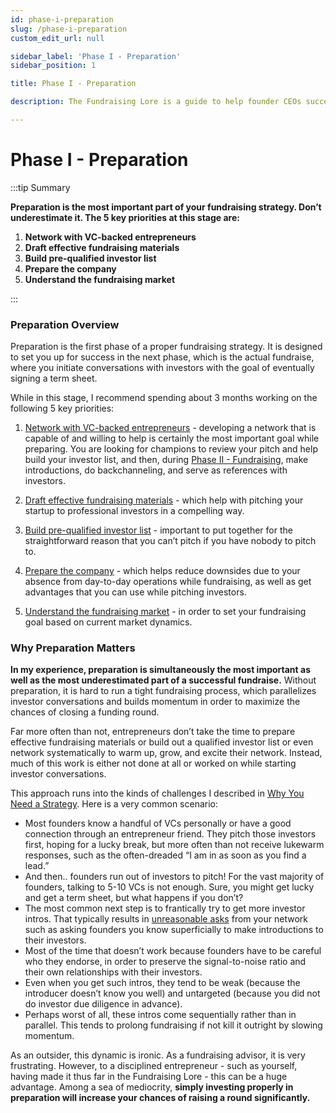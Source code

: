 ```yaml
---
id: phase-i-preparation
slug: /phase-i-preparation
custom_edit_url: null

sidebar_label: 'Phase I - Preparation'
sidebar_position: 1

title: Phase I - Preparation

description: The Fundraising Lore is a guide to help founder CEOs successfully raise early-stage VC financing from Silicon Valley investors.

---
```


# Phase I - Preparation

:::tip Summary

**Preparation is the most important part of your fundraising strategy. Don’t underestimate it. The 5 key priorities at this stage are:**
1. **Network with VC-backed entrepreneurs**
2. **Draft effective fundraising materials**
3. **Build pre-qualified investor list**
4. **Prepare the company**
5. **Understand the fundraising market**

:::

### Preparation Overview

Preparation is the first phase of a proper fundraising strategy. It is designed to set you up for success in the next phase, which is the actual fundraise, where you initiate conversations with investors with the goal of eventually signing a term sheet.

While in this stage, I recommend spending about 3 months working on the following 5 key priorities:

1. [Network with VC-backed entrepreneurs](/phase-i-preparation/network-with-vc-backed-entrepreneurs) - developing a network that is capable of and willing to help is certainly the most important goal while preparing. You are looking for champions to review your pitch and help build your investor list, and then, during [Phase II - Fundraising](/phase-ii-fundraising), make introductions, do backchanneling, and serve as references with investors.

2. [Draft effective fundraising materials](/phase-i-preparation/draft-effective-fundraising-materials) - which help with pitching your startup to professional investors in a compelling way.

3. [Build pre-qualified investor list](/phase-i-preparation/build-pre-qualified-investor-list) - important to put together for the straightforward reason that you can’t pitch if you have nobody to pitch to.

4. [Prepare the company](/phase-i-preparation/prepare-the-company) - which helps reduce downsides due to your absence from day-to-day operations while fundraising, as well as get advantages that you can use while pitching investors.

5. [Understand the fundraising market](/phase-i-preparation/understand-the-fundraising-market) - in order to set your fundraising goal based on current market dynamics.

### Why Preparation Matters

**In my experience, preparation is simultaneously the most important as well as the most underestimated part of a successful fundraise.** Without preparation, it is hard to run a tight fundraising process, which parallelizes investor conversations and builds momentum in order to maximize the chances of closing a funding round.

Far more often than not, entrepreneurs don’t take the time to prepare effective fundraising materials or build out a qualified investor list or even network systematically to warm up, grow, and excite their network. Instead, much of this work is either not done at all or worked on while starting investor conversations. 

This approach runs into the kinds of challenges I described in [Why You Need a Strategy](/deciding-to-fundraise/why-you-need-a-strategy). Here is a very common scenario:

- Most founders know a handful of VCs personally or have a good connection through an entrepreneur friend. They pitch those investors first, hoping for a lucky break, but more often than not receive lukewarm responses, such as the often-dreaded “I am in as soon as you find a lead.”
- And then.. founders run out of investors to pitch! For the vast majority of founders, talking to 5-10 VCs is not enough. Sure, you might get lucky and get a term sheet, but what happens if you don’t?
- The most common next step is to frantically try to get more investor intros. That typically results in [unreasonable asks](/deciding-to-fundraise/why-you-need-a-strategy) from your network such as asking founders you know superficially to make introductions to their investors. 
- Most of the time that doesn’t work because founders have to be careful who they endorse, in order to preserve the signal-to-noise ratio and their own relationships with their investors.
- Even when you get such intros, they tend to be weak (because the introducer doesn’t know you well) and untargeted (because you did not do investor due diligence in advance).
- Perhaps worst of all, these intros come sequentially rather than in parallel. This tends to prolong fundraising if not kill it outright by slowing momentum.

As an outsider, this dynamic is ironic. As a fundraising advisor, it is very frustrating. However, to a disciplined entrepreneur - such as yourself, having made it thus far in the Fundraising Lore - this can be a huge advantage. Among a sea of mediocrity, **simply investing properly in preparation will increase your chances of raising a round significantly.**